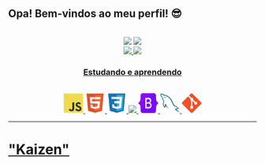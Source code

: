 ## Opa! Bem-vindos ao meu perfil! 😎


<div align="center" style="display: inline_block"><br>
   <a href = "mailto:ederpvenancio@gmail.com"><img src="https://img.shields.io/badge/-Gmail-%23333?style=for-the-badge&logo=gmail&logoColor=white" target="_blank"></a>
   <a href="https://www.linkedin.com/in/eder-ven%C3%A2ncio-4963b5208/" target="_blank"><img src="https://img.shields.io/badge/-LinkedIn-%230077B5?style=for-the-badge&logo=linkedin&logoColor=white" target="_blank"></a>
</div>

<div align="center">
  <a href="https://github.com/Edervenancio">
  <img height="180em" src="https://github-readme-stats.vercel.app/api?username=Edervenancio&show_icons=true&theme=radical&include_all_commits=true&count_private=true"/>
  <img height="180em" src="https://github-readme-stats.vercel.app/api/top-langs/?username=Edervenancio&layout=compact&langs_count=7&theme=radical"/>
</div>
   
   
  <h3 align="center"> Estudando e aprendendo </h3>
  <div align="center"><br>
   <img height="40" src="https://github.com/devicons/devicon/blob/master/icons/javascript/javascript-original.svg">
   <img height="40" src="https://github.com/devicons/devicon/blob/master/icons/html5/html5-original.svg">
   <img height="40" src="https://github.com/devicons/devicon/blob/master/icons/css3/css3-original.svg">
   <img height="40" src="https://cdn.jsdelivr.net/gh/devicons/devicon/icons/php/php-original.svg" />
   <img height="40" src="https://github.com/devicons/devicon/blob/master/icons/bootstrap/bootstrap-original.svg">
   <img height="40" src="https://github.com/devicons/devicon/blob/master/icons/mysql/mysql-original.svg">
   <img height="40" src="https://github.com/devicons/devicon/blob/master/icons/git/git-original.svg">
</div>
  <hr>
  
  
  
  
  <h1>"Kaizen"</h1>
  
 
                                                                                                                                                                                                                                                                        
                                                                                    
